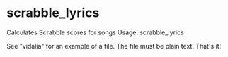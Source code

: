 scrabble_lyrics
===============

Calculates Scrabble scores for songs
Usage: scrabble_lyrics <filename>

See "vidalia" for an example of a file. The file must be plain text. That's it!
